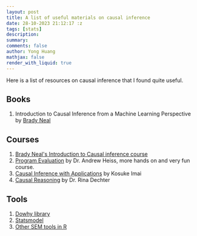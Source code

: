 ```yaml
---
layout: post
title: A list of useful materials on causal inference
date: 28-10-2023 21:12:17 :z
tags: [stats]
description:
summary:
comments: false
author: Yong Huang
mathjax: false
render_with_liquid: true
---
```


Here is a list of resources on causal inference that I found quite useful.

## Books

1. Introduction to Causal Inference from a Machine Learning Perspective by [Brady Neal](https://www.bradyneal.com/Introduction_to_Causal_Inference-Dec17_2020-Neal.pdf)

## Courses

1. [Brady Neal's Introduction to Causal inference course](https://www.bradyneal.com/causal-inference-course)
2. [Program Evaluation](https://evalf21.classes.andrewheiss.com/) by Dr. Andrew Heiss, more hands on and very fun course.
3. [Causal Inference with Applications](https://imai.fas.harvard.edu/teaching/cause.html) by Kosuke Imai
4. [Causal Reasoning](https://ics.uci.edu/~dechter/courses/ics-295cr/spring-2021/) by Dr. Rina Dechter

## Tools 
1. [Dowhy library](https://www.pywhy.org/dowhy/v0.10.1/)
2. [Statsmodel](https://www.statsmodels.org/stable/generated/statsmodels.stats.mediation.Mediation.html)
3. [Other SEM tools in R](https://lavaan.ugent.be/)

